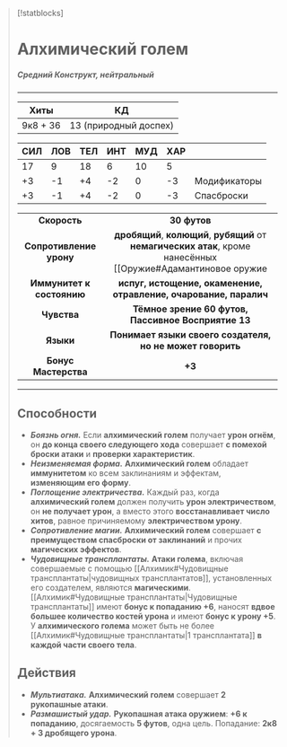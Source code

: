 > [!statblocks]
> # Алхимический голем
> ##### Средний Конструкт, нейтральный
>---
>| Хиты | КД |
>| :---: | :---: |
>| 9к8 + 36 | 13 (природный доспех) |
>
>| **СИЛ** | **ЛОВ** | **ТЕЛ** | **ИНТ** | **МУД** | **ХАР** | |
>| ------ | ------- | ------ | ------ | ------- | ------ | ------ |
>| 17 | 9 | 18 | 6 | 10 | 5 | |
>| +3 | -1 | +4 | -2 | 0 | -3 | Модификаторы |
>| +3 | -1 | +4 | -2 | 0 | -3 | Спасброски |
>
>| | |
>| :---: | :---: |
>| **Скорость** | **30 футов** |
>| **Сопротивление урону** | **дробящий**, **колющий**, **рубящий** от **немагических атак**, кроме нанесённых [[Оружие#Адамантиновое оружие|адамантиновым оружием]] |
>| **Иммунитет к состоянию** | **испуг, истощение, окаменение, отравление, очарование, паралич** |
>| **Чувства** | **Тёмное зрение 60 футов, Пассивное Восприятие 13** |
>| **Языки** | **Понимает языки своего создателя, но не может говорить** |
>| **Бонус Мастерства** | **+3** |
>---
>## Способности
>- _**Боязнь огня.**_ Если **алхимический голем** получает **урон огнём**, он **до конца своего следующего хода** совершает **с помехой броски атаки** и **проверки характеристик**.
>- _**Неизменяемая форма.**_ **Алхимический голем** обладает **иммунитетом** ко всем заклинаниям и эффектам, **изменяющим его форму**.
>- _**Поглощение электричества.**_ Каждый раз, когда **алхимический голем** должен получить **урон электричеством**, он **не получает урон**, а вместо этого **восстанавливает число хитов**, равное причиняемому **электричеством урону**.
>- _**Сопротивление магии.**_ **Алхимический голем** совершает **с преимуществом спасброски от заклинаний** и прочих **магических эффектов**.
>- _**Чудовищные трансплантаты.**_ **Атаки голема**, включая совершаемые с помощью [[Алхимик#Чудовищные трансплантаты|чудовищных трансплантатов]], установленных его создателем, являются **магическими**. [[Алхимик#Чудовищные трансплантаты|Чудовищные трансплантаты]] имеют **бонус к попаданию +6**, наносят **вдвое большее количество костей урона** и имеют **бонус к урону +5**. У **алхимического голема** может быть не более [[Алхимик#Чудовищные трансплантаты|1 трансплантата]] **в каждой части своего тела**.
> ## Действия
>- **_Мультиатака._** **Алхимический голем** совершает **2 рукопашные атаки**.
>- **_Размашистый удар._** **Рукопашная атака оружием**: **+6 к попаданию**, досягаемость **5 футов**, одна цель. Попадание: **2к8 + 3 дробящего урона**.